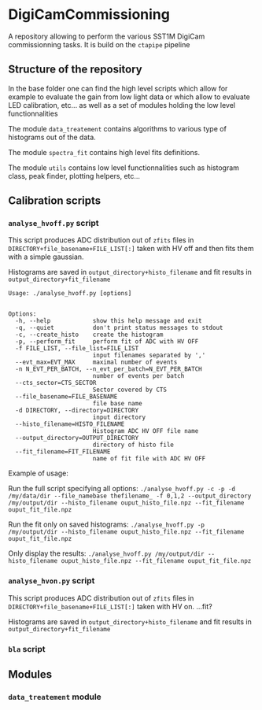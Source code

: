 # DigiCamCommissioning
A repository allowing to perform the various SST1M 
DigiCam commissionning tasks.
It is build on the `ctapipe` pipeline

## Structure of the repository

In the base folder one can find the high level 
scripts which allow for example to evaluate the
 gain from low light data or which allow to 
 evaluate LED calibration, etc... as well as a set
  of modules holding the low level functionnalities 

The module `data_treatement` contains algorithms 
to various type of histograms out of the data.

The module `spectra_fit` contains high level fits 
definitions.

The module `utils` contains low level functionnalities
such as histogram class, peak finder, plotting helpers,
etc...

## Calibration scripts

### `analyse_hvoff.py` script
This script produces ADC distribution out of `zfits` files
 in `DIRECTORY+file_basename+FILE_LIST[:]` taken with HV off and then fits them with a simple gaussian.

Histograms are saved in `output_directory+histo_filename`
and fit results in `output_directory+fit_filename`


```
Usage: ./analyse_hvoff.py [options]


Options:
  -h, --help            show this help message and exit
  -q, --quiet           don't print status messages to stdout
  -c, --create_histo    create the histogram
  -p, --perform_fit     perform fit of ADC with HV OFF
  -f FILE_LIST, --file_list=FILE_LIST
                        input filenames separated by ','
  --evt_max=EVT_MAX     maximal number of events
  -n N_EVT_PER_BATCH, --n_evt_per_batch=N_EVT_PER_BATCH
                        number of events per batch
  --cts_sector=CTS_SECTOR
                        Sector covered by CTS
  --file_basename=FILE_BASENAME
                        file base name
  -d DIRECTORY, --directory=DIRECTORY
                        input directory
  --histo_filename=HISTO_FILENAME
                        Histogram ADC HV OFF file name
  --output_directory=OUTPUT_DIRECTORY
                        directory of histo file
  --fit_filename=FIT_FILENAME
                        name of fit file with ADC HV OFF
```

Example of usage:

Run the full script specifying all options:
`./analyse_hvoff.py -c -p -d /my/data/dir --file_namebase thefilename_ -f 0,1,2 --output_directory
 /my/output/dir --histo_filename ouput_histo_file.npz --fit_filename ouput_fit_file.npz`
 
Run the fit only on saved histograms:
`./analyse_hvoff.py -p /my/output/dir --histo_filename ouput_histo_file.npz --fit_filename ouput_fit_file.npz`
 
Only display the results:
`./analyse_hvoff.py /my/output/dir --histo_filename ouput_histo_file.npz --fit_filename ouput_fit_file.npz`

### `analyse_hvon.py` script

This script produces ADC distribution out of `zfits` files
 in `DIRECTORY+file_basename+FILE_LIST[:]` taken with HV on. ...fit?

 
Histograms are saved in `output_directory+histo_filename`
and fit results in `output_directory+fit_filename`


### `bla` script

## Modules

### `data_treatement` module

